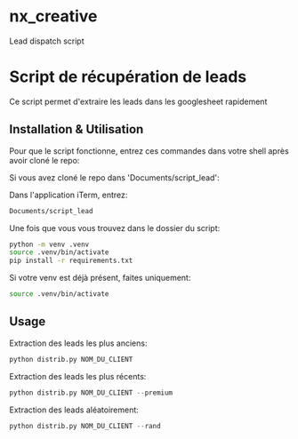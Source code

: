 # nx_creative
Lead dispatch script

# Script de récupération de leads

Ce script permet d'extraire les leads dans les googlesheet rapidement

## Installation & Utilisation

Pour que le script fonctionne, entrez ces commandes dans votre shell après avoir cloné le repo:

Si vous avez cloné le repo dans 'Documents/script_lead':

Dans l'application iTerm, entrez:

```bash
Documents/script_lead
```
Une fois que vous vous trouvez dans le dossier du script:

```bash
python -m venv .venv
source .venv/bin/activate
pip install -r requirements.txt
```
Si votre venv est déjà présent, faites uniquement:

```bash
source .venv/bin/activate
```

## Usage

Extraction des leads les plus anciens:
```python
python distrib.py NOM_DU_CLIENT
```

Extraction des leads les plus récents:
```python
python distrib.py NOM_DU_CLIENT --premium
```

Extraction des leads aléatoirement:
```python
python distrib.py NOM_DU_CLIENT --rand
```